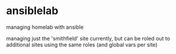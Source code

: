 # ansiblelab
managing homelab with ansible

managing just the 'smithfield' site currently, but can be roled out to additional sites using the same roles (and global vars per site)
